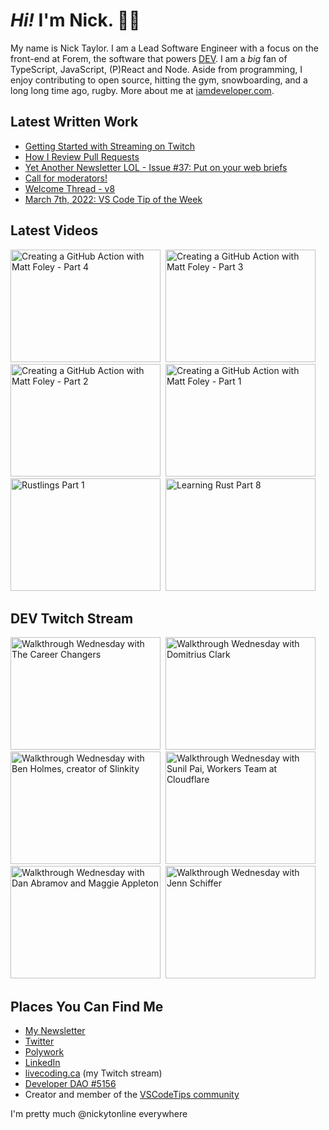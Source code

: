 # <em>Hi!</em> I'm Nick. 👋🏻

My name is Nick Taylor. I am a Lead Software Engineer with a focus on the front-end at Forem, the software that powers <a href="https://dev.to">DEV</a>. I am a <em>big</em> fan of TypeScript, JavaScript, (P)React and Node. Aside from programming, I enjoy contributing to open source, hitting the gym, snowboarding, and a long long time ago, rugby. More about me at [iamdeveloper.com](https://iamdeveloper.com).

## Latest Written Work

<!-- BLOG-POST-LIST:START -->

- [Getting Started with Streaming on Twitch](https://community.codenewbie.org/nickytonline/getting-started-with-streaming-on-twitch-45h6)
- [How I Review Pull Requests](https://community.codenewbie.org/nickytonline/how-i-review-pull-requests-14kl)
- [Yet Another Newsletter LOL - Issue #37: Put on your web briefs](https://www.getrevue.co/profile/nickytonline/issues/yet-another-newsletter-lol-issue-37-put-on-your-web-briefs-1072222)
- [Call for moderators!](https://community.vscodetips.com/nickytonline/call-for-moderators-55a7)
- [Welcome Thread - v8](https://community.vscodetips.com/nickytonline/welcome-thread-v8-248n)
- [March 7th, 2022: VS Code Tip of the Week](https://community.vscodetips.com/nickytonline/march-7th-2022-vs-code-tip-of-the-week-22gd)
<!-- BLOG-POST-LIST:END -->

## Latest Videos

<!-- VIDEO-LIST:START --><div><a href="https://www.youtube.com/watch?v=wXCohlKW3KA" title="Creating a GitHub Action with Matt Foley - Part 4"><img src="https://i4.ytimg.com/vi/wXCohlKW3KA/hqdefault.jpg" alt="Creating a GitHub Action with Matt Foley - Part 4" width="240" height="180" /></a>&nbsp;&nbsp;<a href="https://www.youtube.com/watch?v=lo3V4CM5CCg" title="Creating a GitHub Action with Matt Foley - Part 3"><img src="https://i1.ytimg.com/vi/lo3V4CM5CCg/hqdefault.jpg" alt="Creating a GitHub Action with Matt Foley - Part 3" width="240" height="180" /></a>&nbsp;&nbsp;<a href="https://www.youtube.com/watch?v=2wqMbHZgpLA" title="Creating a GitHub Action with Matt Foley - Part 2"><img src="https://i3.ytimg.com/vi/2wqMbHZgpLA/hqdefault.jpg" alt="Creating a GitHub Action with Matt Foley - Part 2" width="240" height="180" /></a>&nbsp;&nbsp;<a href="https://www.youtube.com/watch?v=dW5BEB9kRK4" title="Creating a GitHub Action with Matt Foley - Part 1"><img src="https://i1.ytimg.com/vi/dW5BEB9kRK4/hqdefault.jpg" alt="Creating a GitHub Action with Matt Foley - Part 1" width="240" height="180" /></a>&nbsp;&nbsp;<a href="https://www.youtube.com/watch?v=08tAX705CJQ" title="Rustlings Part 1"><img src="https://i1.ytimg.com/vi/08tAX705CJQ/hqdefault.jpg" alt="Rustlings Part 1" width="240" height="180" /></a>&nbsp;&nbsp;<a href="https://www.youtube.com/watch?v=KS4wxEPTXOs" title="Learning Rust Part 8"><img src="https://i4.ytimg.com/vi/KS4wxEPTXOs/hqdefault.jpg" alt="Learning Rust Part 8" width="240" height="180" /></a>&nbsp;&nbsp;</div><!-- VIDEO-LIST:END -->

## DEV Twitch Stream

<!-- DEV-VIDEO-LIST:START --><div><a href="https://www.youtube.com/watch?v=kKo0jxcqHc0" title="Walkthrough Wednesday with The Career Changers"><img src="https://i4.ytimg.com/vi/kKo0jxcqHc0/hqdefault.jpg" alt="Walkthrough Wednesday with The Career Changers" width="240" height="180" /></a>&nbsp;&nbsp;<a href="https://www.youtube.com/watch?v=UrjcKch48n0" title="Walkthrough Wednesday with Domitrius Clark"><img src="https://i2.ytimg.com/vi/UrjcKch48n0/hqdefault.jpg" alt="Walkthrough Wednesday with Domitrius Clark" width="240" height="180" /></a>&nbsp;&nbsp;<a href="https://www.youtube.com/watch?v=0ulyfM_GBH4" title="Walkthrough Wednesday with Ben Holmes, creator of Slinkity"><img src="https://i1.ytimg.com/vi/0ulyfM_GBH4/hqdefault.jpg" alt="Walkthrough Wednesday with Ben Holmes, creator of Slinkity" width="240" height="180" /></a>&nbsp;&nbsp;<a href="https://www.youtube.com/watch?v=zMEvgvSrPuo" title="Walkthrough Wednesday with Sunil Pai, Workers Team at Cloudflare"><img src="https://i3.ytimg.com/vi/zMEvgvSrPuo/hqdefault.jpg" alt="Walkthrough Wednesday with Sunil Pai, Workers Team at Cloudflare" width="240" height="180" /></a>&nbsp;&nbsp;<a href="https://www.youtube.com/watch?v=7cE58BwegPY" title="Walkthrough Wednesday with Dan Abramov and Maggie Appleton"><img src="https://i4.ytimg.com/vi/7cE58BwegPY/hqdefault.jpg" alt="Walkthrough Wednesday with Dan Abramov and Maggie Appleton" width="240" height="180" /></a>&nbsp;&nbsp;<a href="https://www.youtube.com/watch?v=MWkJFsC9jZo" title="Walkthrough Wednesday with Jenn Schiffer"><img src="https://i2.ytimg.com/vi/MWkJFsC9jZo/hqdefault.jpg" alt="Walkthrough Wednesday with Jenn Schiffer" width="240" height="180" /></a>&nbsp;&nbsp;</div><!-- DEV-VIDEO-LIST:END -->

## Places You Can Find Me

- [My Newsletter](https://newsletter.iamdeveloper.com)
- [Twitter](https://twitter.com/nickytonline)
- [Polywork](https://timeline.iamdeveloper.com)
- [LinkedIn](https://www.linkedin.com/in/nickytonline/)
- [livecoding.ca](https://livecoding.ca) (my Twitch stream)
- [Developer DAO #5156](https://opensea.io/assets/0x25ed58c027921e14d86380ea2646e3a1b5c55a8b/5156)
- Creator and member of the [VSCodeTips community](https://community.vscodetips.com)

I'm pretty much @nickytonline everywhere
